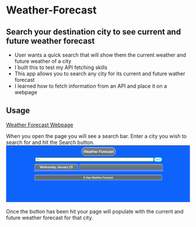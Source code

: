 # Weather-Forecast

## Search your destination city to see current and future weather forecast


- User wants a quick search that will show them the current weather and future weather of a city
- I built this to test my API fetching skills
- This app allows you to search any city for its current and future wather forecast
- I learned how to fetch information from an API and place it on a webpage



## Usage

[Weather Forecast Webpage](https://amess33.github.io/Weather-Forcast/)

When you open the page you will see a search bar. Enter a city you wish to search for and hit the Search button. 
![Weather Forecast home page](./assets/images/Screenshot%202023-01-25%20at%2012.01.43%20AM%20(2).png)

Once the button has been hit your page will populate with the current and future weather forecast for that city. 
